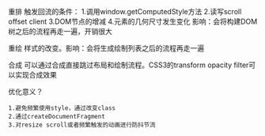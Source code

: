 重排
    触发回流的条件：
        1.调用window.getComputedStyle方法
        2.读写scroll offset client
        3.DOM节点的增减
        4.元素的几何尺寸发生变化
    影响：会将构建DOM树之后的流程再走一遍，开销很大

重绘
    样式的改变。影响：会将生成绘制列表之后的流程再走一遍

合成
    可以通过合成直接跳过布局和绘制流程。CSS3的transform opacity filter可以实现合成效果

优化意义？

    1.避免频繁使用style，通过改变class
    2.通过createDocumentFragment
    3.对resize scroll或者频繁触发的动画进行防抖节流